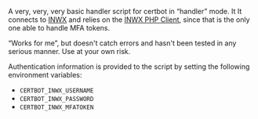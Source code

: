 
A very, very, very basic handler script for certbot in “handler” mode.  It
It connects to [INWX](https://www.inwx.de/) and relies on the [INWX PHP
Client](https://github.com/inwx/php-client), since that is the only one
able to handle MFA tokens.

“Works for me”, but doesn't catch errors and hasn't been tested in any
serious manner. Use at your own risk.

Authentication information is provided to the script by setting the
following environment variables:

- `CERTBOT_INWX_USERNAME`
- `CERTBOT_INWX_PASSWORD`
- `CERTBOT_INWX_MFATOKEN`

